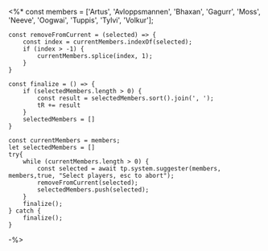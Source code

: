 <%*
	const members = ['Artus', 'Avloppsmannen', 'Bhaxan', 'Gagurr', 'Moss', 'Neeve', 'Oogwai', 'Tuppis', 'Tylvi', 'Volkur'];
	
	const removeFromCurrent = (selected) => {
		const index = currentMembers.indexOf(selected);
		if (index > -1) {
			currentMembers.splice(index, 1);
		} 
	}
	
	const finalize = () => {
		if (selectedMembers.length > 0) {
			const result = selectedMembers.sort().join(', ');
			tR += result
		}
		selectedMembers = []
	}
	
	const currentMembers = members;
	let selectedMembers = []
	try{
		while (currentMembers.length > 0) {
			const selected = await tp.system.suggester(members, members,true, "Select players, esc to abort");
			removeFromCurrent(selected);
			selectedMembers.push(selected);
		}
		finalize();
	} catch {
		finalize();
	}

-%>
